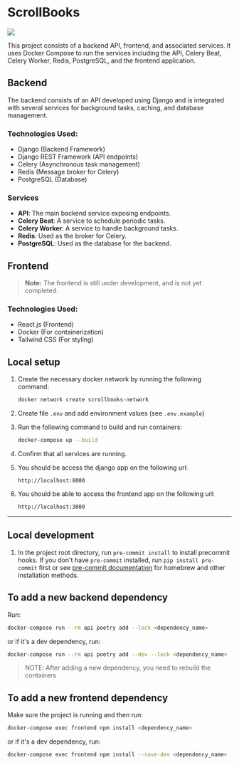 # ScrollBooks

![](https://drive.google.com/uc?id=1Dclyg8JOIeuSPnxN33ojY7TOnKG9mdsP)

This project consists of a backend API, frontend, and associated services. It uses Docker Compose to run the services including the API, Celery Beat, Celery Worker, Redis, PostgreSQL, and the frontend application.

## Backend

The backend consists of an API developed using Django and is integrated with several services for background tasks, caching, and database management.

### Technologies Used:

- Django (Backend Framework)
- Django REST Framework (API endpoints)
- Celery (Asynchronous task management)
- Redis (Message broker for Celery)
- PostgreSQL (Database)

### Services

- **API**: The main backend service exposing endpoints.
- **Celery Beat**: A service to schedule periodic tasks.
- **Celery Worker**: A service to handle background tasks.
- **Redis**: Used as the broker for Celery.
- **PostgreSQL**: Used as the database for the backend.

## Frontend

> **Note:** The frontend is still under development, and is not yet completed.

### Technologies Used:

- React.js (Frontend)
- Docker (For containerization)
- Tailwind CSS (For styling)

## Local setup

1. Create the necessary docker network by running the following command:

   ```bash
   docker network create scrollbooks-network
   ```

2. Create file `.env` and add environment values (see `.env.example`)

3. Run the following command to build and run containers:

   ```bash
   docker-compose up --build
   ```

4. Confirm that all services are running.

5. You should be access the django app on the following url:

   ```url
   http://localhost:8000
   ```

6. You should be able to access the frontend app on the following url:

   ```url
   http://localhost:3000
   ```

---

## Local development

1. In the project root directory, run `pre-commit install` to install precommit hooks. If you don't have `pre-commit` installed, run `pip install pre-commit` first or see [pre-commit documentation](https://pre-commit.com/#install) for homebrew and other installation methods.

## To add a new backend dependency

Run:

```bash
docker-compose run --rm api poetry add --lock <dependency_name>
```

or if it's a dev dependency, run:

```bash
docker-compose run --rm api poetry add --dev --lock <dependency_name>
```

> NOTE: After adding a new dependency, you need to rebuild the containers

## To add a new frontend dependency

Make sure the project is running and then run:

```bash
docker-compose exec frontend npm install <dependency_name>
```

or if it's a dev dependency, run:

```bash
docker-compose exec frontend npm install --save-dev <dependency_name>
```
